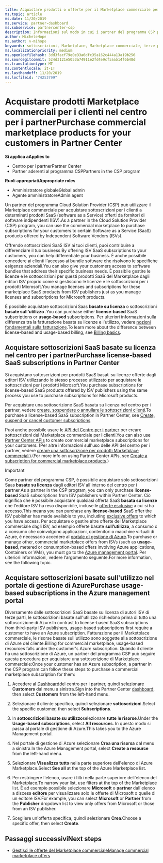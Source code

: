 ```yaml
---
title: Acquistare prodotti o offerte per il Marketplace commerciale per i clienti | Centro per i partner
ms.topic: article
ms.date: 11/20/2019
ms.service: partner-dashboard
ms.subservice: partnercenter-csp
description: Informazioni sul modo in cui i partner del programma CSP possono usare il centro per i partner per l'acquisto di offerte SaaS da parte dei fornitori di software indipendenti (ISV).
author: MicheleHope
ms.author: v-mihope
keywords: sottoscrizioni, Marketplace, Marketplace commerciale, terze parti, ISV, offerte SaaS, programma Cloud Solution Provider, acquista un'offerta, Acquista una sottoscrizione
ms.localizationpriority: medium
ms.openlocfilehash: 3dd3facf79e0e33a6dfc35a162c444a13a19b256
ms.sourcegitcommit: 524d3121e5053a74911e2fd4e9cf5aab14f6b48d
ms.translationtype: MT
ms.contentlocale: it-IT
ms.lasthandoff: 11/20/2019
ms.locfileid: "74253799"
---
```

# <a name="purchase-commercial-marketplace-products-for-your-customers-in-partner-center"></a><span data-ttu-id="81247-104">Acquistare prodotti Marketplace commerciali per i clienti nel centro per i partner</span><span class="sxs-lookup"><span data-stu-id="81247-104">Purchase commercial marketplace products for your customers in Partner Center</span></span>

<span data-ttu-id="81247-105">**Si applica a**</span><span class="sxs-lookup"><span data-stu-id="81247-105">**Applies to**</span></span>

- <span data-ttu-id="81247-106">Centro per i partner</span><span class="sxs-lookup"><span data-stu-id="81247-106">Partner Center</span></span>
- <span data-ttu-id="81247-107">Partner aderenti al programma CSP</span><span class="sxs-lookup"><span data-stu-id="81247-107">Partners in the CSP program</span></span>

<span data-ttu-id="81247-108">**Ruoli appropriati**</span><span class="sxs-lookup"><span data-stu-id="81247-108">**Appropriate roles**</span></span>

- <span data-ttu-id="81247-109">Amministratore globale</span><span class="sxs-lookup"><span data-stu-id="81247-109">Global admin</span></span>
- <span data-ttu-id="81247-110">Agente amministratore</span><span class="sxs-lookup"><span data-stu-id="81247-110">Admin agent</span></span>

<span data-ttu-id="81247-111">Un partner del programma Cloud Solution Provider (CSP) può utilizzare il Marketplace commerciale per acquistare sottoscrizioni per i clienti a determinati prodotti SaaS (software as a Service) offerti da fornitori di software indipendenti (ISV).</span><span class="sxs-lookup"><span data-stu-id="81247-111">As a partner in the Cloud Solution Provider (CSP) program, you can use the commercial marketplace to purchase subscriptions for your customers to certain Software as a Service (SaaS) products offered by Independent Software Vendors (ISVs).</span></span> 

<span data-ttu-id="81247-112">Offrendo sottoscrizioni SaaS ISV ai tuoi clienti, puoi contribuire a differenziare il tuo business.</span><span class="sxs-lookup"><span data-stu-id="81247-112">By offering ISV SaaS subscriptions to your customers, you can help differentiate your business.</span></span> <span data-ttu-id="81247-113">È anche possibile concedere ai clienti l'accesso ai bundle software che risolvono le specifiche esigenze aziendali.</span><span class="sxs-lookup"><span data-stu-id="81247-113">You can also give your customers access to software bundles that address their specific business needs.</span></span> <span data-ttu-id="81247-114">È possibile gestire le licenze e le sottoscrizioni per questi prodotti SaaS del Marketplace dagli editori ISV proprio come si gestiscono le licenze e le sottoscrizioni per i prodotti Microsoft.</span><span class="sxs-lookup"><span data-stu-id="81247-114">You manage licenses and subscriptions for these marketplace SaaS products from ISV publishers just as you manage licenses and subscriptions for Microsoft products.</span></span>

<span data-ttu-id="81247-115">È possibile acquistare sottoscrizioni Saas **basate su licenza** o sottoscrizioni **basate sull'utilizzo** .</span><span class="sxs-lookup"><span data-stu-id="81247-115">You can purchase either **license-based** SaaS subscriptions or **usage-based** subscriptions.</span></span> <span data-ttu-id="81247-116">Per ulteriori informazioni sulla differenza tra la fatturazione basata su licenze e l'utilizzo, vedere [nozioni fondamentali sulla fatturazione](billing-basics.md).</span><span class="sxs-lookup"><span data-stu-id="81247-116">To learn more about the difference between license-based and usage-based billing, see [Billing basics](billing-basics.md).</span></span>

## <a name="purchase-license-based-saas-subscriptions-in-partner-center"></a><span data-ttu-id="81247-117">Acquistare sottoscrizioni SaaS basate su licenza nel centro per i partner</span><span class="sxs-lookup"><span data-stu-id="81247-117">Purchase license-based SaaS subscriptions in Partner Center</span></span>

<span data-ttu-id="81247-118">Si acquistano sottoscrizioni per prodotti SaaS basati su licenze offerte dagli editori ISV utilizzando lo stesso processo utilizzato per acquistare le sottoscrizioni per i prodotti Microsoft.</span><span class="sxs-lookup"><span data-stu-id="81247-118">You purchase subscriptions for license-based SaaS products offered by ISV publishers using the same process you use to purchase subscriptions for Microsoft products.</span></span>

<span data-ttu-id="81247-119">Per acquistare una sottoscrizione SaaS basata su licenza nel centro per i partner, vedere [creare, sospendere o annullare le sottoscrizioni clienti](create-a-new-subscription.md#create-a-new-subscription).</span><span class="sxs-lookup"><span data-stu-id="81247-119">To purchase a license-based SaaS subscription in Partner Center, see [Create, suspend or cancel customer subscriptions](create-a-new-subscription.md#create-a-new-subscription).</span></span>

<span data-ttu-id="81247-120">Puoi anche possibile usare le [API del Centro per i partner](https://docs.microsoft.com/partner-center/develop/) per creare sottoscrizioni del Marketplace commerciale per i clienti.</span><span class="sxs-lookup"><span data-stu-id="81247-120">You can also use [Partner Center APIs](https://docs.microsoft.com/partner-center/develop/) to create commercial marketplace subscriptions for your customers.</span></span> <span data-ttu-id="81247-121">(Per altre informazioni sull'uso delle API del centro per i partner, vedere [creare una sottoscrizione per prodotti Marketplace commerciali](https://docs.microsoft.com/partner-center/develop/create-subscription-azure-marketplace-products)).</span><span class="sxs-lookup"><span data-stu-id="81247-121">(For more info on using Partner Center APIs, see [Create a subscription for commercial marketplace products](https://docs.microsoft.com/partner-center/develop/create-subscription-azure-marketplace-products).)</span></span>

>[!IMPORTANT]
> <span data-ttu-id="81247-122">Come partner del programma CSP, è possibile acquistare solo sottoscrizioni Saas **basate su licenza** dagli editori ISV all'interno del centro per i partner.</span><span class="sxs-lookup"><span data-stu-id="81247-122">As a partner in the CSP program, you can only purchase **license-based** SaaS subscriptions from ISV publishers within Partner Center.</span></span> <span data-ttu-id="81247-123">Ciò significa che è possibile acquistare qualsiasi offerta SaaS **basata su licenze** che l'editore ISV ha reso disponibile, incluse le [offerte esclusive](csp-commercial-marketplace-discover.md#learn-about-marketplace-exclusive-offers) a cui si ha accesso.</span><span class="sxs-lookup"><span data-stu-id="81247-123">This means you can purchase any **license-based** SaaS offer the ISV publisher has made available to you, including [exclusive offers](csp-commercial-marketplace-discover.md#learn-about-marketplace-exclusive-offers) to which you have access.</span></span> <span data-ttu-id="81247-124">Per acquistare o gestire altre offerte del Marketplace commerciale dagli ISV, ad esempio offerte basate **sull'utilizzo**, a consumo o a consumo che coinvolgono applicazioni, contenitori o macchine virtuali di Azure, è necessario accedere al [portale di gestione di Azure](https://portal.azure.com/).</span><span class="sxs-lookup"><span data-stu-id="81247-124">To purchase or manage other, commercial marketplace offers from ISVs (such as **usage-based**, metered or consumption-based offers involving Azure applications, Containers or VMs), you must go to the [Azure management portal](https://portal.azure.com/).</span></span> <span data-ttu-id="81247-125">Per ulteriori informazioni, vedere l'argomento seguente.</span><span class="sxs-lookup"><span data-stu-id="81247-125">For more information, see the following topic.</span></span>

## <a name="purchase-usage-based-subscriptions-in-the-azure-management-portal"></a><span data-ttu-id="81247-126">Acquistare sottoscrizioni basate sull'utilizzo nel portale di gestione di Azure</span><span class="sxs-lookup"><span data-stu-id="81247-126">Purchase usage-based subscriptions in the Azure management portal</span></span>

<span data-ttu-id="81247-127">Diversamente dalle sottoscrizioni SaaS basate su licenza di autori ISV di terze parti, le sottoscrizioni basate sull'utilizzo richiedono prima di tutto una sottoscrizione di Azure.</span><span class="sxs-lookup"><span data-stu-id="81247-127">In contrast to license-based SaaS subscriptions from third-party ISV publishers, usage-based subscriptions first require a customer to have an Azure subscription.</span></span> <span data-ttu-id="81247-128">Fatturazione per il Marketplace commerciale, le risorse basate sull'utilizzo sono soggette alla sottoscrizione di Azure del cliente.</span><span class="sxs-lookup"><span data-stu-id="81247-128">Billing for commercial marketplace, usage-based resources falls under the customer's Azure subscription.</span></span> <span data-ttu-id="81247-129">Quando il cliente ha una sottoscrizione di Azure, un partner del programma CSP può seguire questa procedura per acquistare una sottoscrizione di Marketplace commerciale:</span><span class="sxs-lookup"><span data-stu-id="81247-129">Once your customer has an Azure subscription, a partner in the CSP program can follow these steps to purchase a commercial marketplace subscription for them:</span></span>

1. <span data-ttu-id="81247-130">Accedere al [Dashboard](https://partner.microsoft.com/dashboard)del centro per i partner, quindi selezionare **Customers** dal menu a sinistra.</span><span class="sxs-lookup"><span data-stu-id="81247-130">Sign into the Partner Center [dashboard](https://partner.microsoft.com/dashboard), then select **Customers** from the left-hand menu.</span></span>

2. <span data-ttu-id="81247-131">Selezionare il cliente specifico, quindi selezionare **sottoscrizioni**.</span><span class="sxs-lookup"><span data-stu-id="81247-131">Select the specific customer, then select **Subscriptions**.</span></span>  

3. <span data-ttu-id="81247-132">In **sottoscrizioni basate su utilizzo**selezionare **tutte le risorse**.</span><span class="sxs-lookup"><span data-stu-id="81247-132">Under the **Usage-based subscriptions**, select **All resources**.</span></span> <span data-ttu-id="81247-133">In questo modo si passa al portale di gestione di Azure.</span><span class="sxs-lookup"><span data-stu-id="81247-133">This takes you to the Azure Management portal.</span></span>

4. <span data-ttu-id="81247-134">Nel portale di gestione di Azure selezionare **Crea una risorsa** dal menu a sinistra.</span><span class="sxs-lookup"><span data-stu-id="81247-134">In the Azure Management portal, select **Create a resource** from the left-hand menu.</span></span>

5. <span data-ttu-id="81247-135">Selezionare **Visualizza tutto** nella parte superiore dell'elenco di Azure Marketplace.</span><span class="sxs-lookup"><span data-stu-id="81247-135">Select **See all** at the top of the Azure Marketplace list.</span></span>

6. <span data-ttu-id="81247-136">Per restringere l'elenco, usare i filtri nella parte superiore dell'elenco del Marketplace.</span><span class="sxs-lookup"><span data-stu-id="81247-136">To narrow your list, use filters at the top of the Marketplace list.</span></span> <span data-ttu-id="81247-137">È ad esempio possibile selezionare **Microsoft** o **partner** dall'elenco a discesa **editore** per visualizzare solo le offerte di Microsoft o quelle di un editore ISV.</span><span class="sxs-lookup"><span data-stu-id="81247-137">For example, you can select **Microsoft** or **Partner** from the **Publisher** dropdown list to view only offers from Microsoft or those from an ISV publisher.</span></span>

7. <span data-ttu-id="81247-138">Scegliere un'offerta specifica, quindi selezionare **Crea**.</span><span class="sxs-lookup"><span data-stu-id="81247-138">Choose a specific offer, then select **Create**.</span></span>

## <a name="next-steps"></a><span data-ttu-id="81247-139">Passaggi successivi</span><span class="sxs-lookup"><span data-stu-id="81247-139">Next steps</span></span>

- [<span data-ttu-id="81247-140">Gestisci le offerte del Marketplace commerciale</span><span class="sxs-lookup"><span data-stu-id="81247-140">Manage commercial marketplace offers</span></span>](csp-commercial-marketplace-purchase.md)
